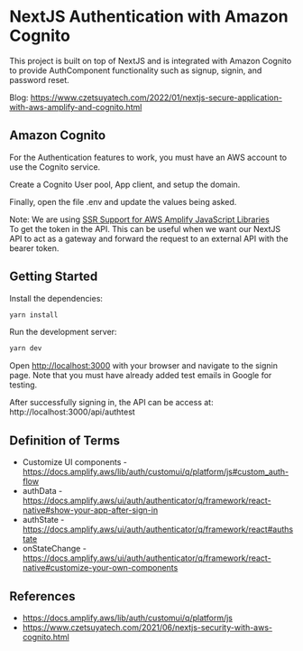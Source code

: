 # NextJS Authentication with Amazon Cognito

This project is built on top of NextJS and is integrated with Amazon Cognito to provide AuthComponent functionality such as signup, signin, and password reset.

Blog: https://www.czetsuyatech.com/2022/01/nextjs-secure-application-with-aws-amplify-and-cognito.html

## Amazon Cognito

For the Authentication features to work, you must have an AWS account to use the Cognito service.

Create a Cognito User pool, App client, and setup the domain.

Finally, open the file .env and update the values being asked.

Note: We are using [SSR Support for AWS Amplify JavaScript Libraries](https://aws.amazon.com/de/blogs/mobile/ssr-support-for-aws-amplify-javascript-libraries/)  
To get the token in the API. This can be 
useful when we want our NextJS API to act as a gateway and forward the request to an external API with the bearer token.

## Getting Started

Install the dependencies:

```bash
yarn install
```

Run the development server:

```bash
yarn dev
```

Open [http://localhost:3000](http://localhost:3000) with your browser and navigate to the signin page.
Note that you must have already added test emails in Google for testing.

After successfully signing in, the API can be access at: http://localhost:3000/api/authtest

## Definition of Terms

 - Customize UI components - https://docs.amplify.aws/lib/auth/customui/q/platform/js#custom_auth-flow
 - authData - https://docs.amplify.aws/ui/auth/authenticator/q/framework/react-native#show-your-app-after-sign-in
 - authState - https://docs.amplify.aws/ui/auth/authenticator/q/framework/react#authstate
 - onStateChange - https://docs.amplify.aws/ui/auth/authenticator/q/framework/react-native#customize-your-own-components

## References

- https://docs.amplify.aws/lib/auth/customui/q/platform/js
- https://www.czetsuyatech.com/2021/06/nextjs-security-with-aws-cognito.html

